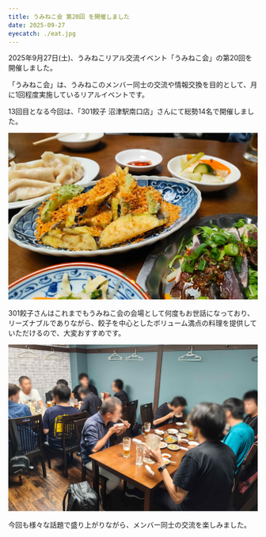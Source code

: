 ```yaml
---
title: うみねこ会 第20回 を開催しました
date: 2025-09-27
eyecatch: ./eat.jpg
---
```


2025年9月27日(土)、うみねこリアル交流イベント「うみねこ会」の第20回を開催しました。

「うみねこ会」は、うみねこのメンバー同士の交流や情報交換を目的として、月に1回程度実施しているリアルイベントです。

13回目となる今回は、「301餃子 沼津駅南口店」さんにて総勢14名で開催しました。

![](./food.jpg)

301餃子さんはこれまでもうみねこ会の会場として何度もお世話になっており、リーズナブルでありながら、餃子を中心としたボリューム満点の料理を提供していただけるので、大変おすすめです。

![](./eat.jpg)

今回も様々な話題で盛り上がりながら、メンバー同士の交流を楽しみました。
